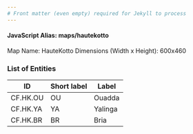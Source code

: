```yaml
---
# Front matter (even empty) required for Jekyll to process
---
```


#### JavaScript Alias: maps/hautekotto

Map Name: HauteKotto
Dimensions (Width x Height): 600x460

### List of Entities

ID | Short label | Label
---|---|---|
CF.HK.OU|OU|Ouadda
CF.HK.YA|YA|Yalinga
CF.HK.BR|BR|Bria
